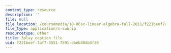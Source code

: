 ```yaml
---
content_type: resource
description: ''
file: null
file_location: /coursemedia/18-06sc-linear-algebra-fall-2011/f221beef7af735517591dbeb40db3f30_QNpj-gOXW9M.srt
file_type: application/x-subrip
resourcetype: Other
title: 3play caption file
uid: f221beef-7af7-3551-7591-dbeb40db3f30
---
```

